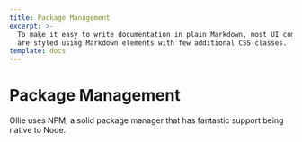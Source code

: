 ```yaml
---
title: Package Management
excerpt: >-
  To make it easy to write documentation in plain Markdown, most UI components
  are styled using Markdown elements with few additional CSS classes.
template: docs
---
```


# Package Management

Ollie uses NPM, a solid package manager that has fantastic support being native to Node.
